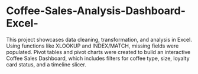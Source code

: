 # Coffee-Sales-Analysis-Dashboard-Excel-
This project showcases data cleaning, transformation, and analysis in Excel. Using functions like XLOOKUP and INDEX/MATCH, missing fields were populated. Pivot tables and pivot charts were created to build an interactive Coffee Sales Dashboard, which includes filters for coffee type, size, loyalty card status, and a timeline slicer. 
